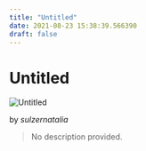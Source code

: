 ```yaml
---
title: "Untitled"
date: 2021-08-23 15:38:39.566390
draft: false
---
```


# Untitled

![Untitled](../images/155b0104-0452-11ec-8377-1e00f30e0089.png)

by *sulzernatalia*



> No description provided.